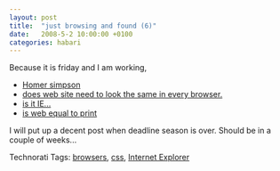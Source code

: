 ```yaml
---
layout: post
title:  "just browsing and found (6)"
date:   2008-5-2 10:00:00 +0100
categories: habari
---
```

<p>Because it is friday and I am working,</p>
<ul>
<li><a href="http://nedbatchelder.com/blog/200805/css_homer_animated.html">Homer simpson</a></li>
<li><a href="http://dowebsitesneedtolookexactlythesameineverybrowser.com/">does web site need to look the same in every browser.</a></li>
<li><a href="http://isitafuckingirritatingbrowser.com/">is it IE...</a></li><li><a href="http://iswebequaltoprint.com/">is web equal to print</a></li></ul><p>I will put up a decent post when deadline season is over. Should be in a couple of weeks...</p>

<!-- Technorati Tags Start -->
<p>Technorati Tags:
<a href="http://technorati.com/tag/browsers" rel="tag">browsers</a>, <a href="http://technorati.com/tag/css" rel="tag">css</a>, <a href="http://technorati.com/tag/Internet%20Explorer" rel="tag">Internet Explorer</a>
</p>
<!-- Technorati Tags End -->